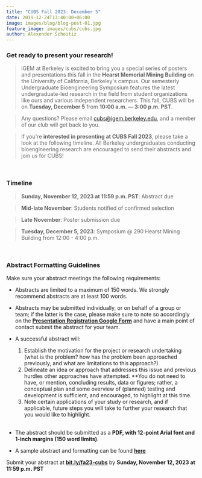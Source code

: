 ```yaml
---
title: "CUBS Fall 2023: December 5"
date: 2019-12-24T13:40:00+06:00
image: images/blog/blog-post-01.jpg
feature_image: images/cubs/cubs.jpg
author: Alexender Schoitiz
---
```

### Get ready to present your research!

> iGEM at Berkeley is excited to bring you a special series of posters and presentations this fall in the **Hearst Memorial Mining Building** on the University of California, Berkeley's campus. Our semesterly Undergraduate Bioengineering Symposium features the latest undergraduate-led research in the field from student organizations like ours and various independent researchers. This fall, CUBS will be on **Tuesday, December 5** from **10:00 a.m. — 3:00 p.m. PST**.

> Any questions? Please email <cubs@igem.berkeley.edu>, and a member of our club will get back to you.

> If you're **interested in presenting at CUBS Fall 2023**, please take a look at the following timeline. All Berkeley undergraduates conducting bioengineering research are encouraged to send their abstracts and join us for CUBS!

&nbsp;

### Timeline

> **Sunday, November 12, 2023 at 11:59 p.m. PST**: Abstract due

> **Mid-late November**: Students notified of confirmed selection

> **Late November**: Poster submission due

> **Tuesday, December 5, 2023**: Symposium @ 290 Hearst Mining Building from 12:00 - 4:00 p.m.

&nbsp;

### Abstract Formatting Guidelines

Make sure your abstract meetings the following requirements:

* Abstracts are limited to a maximum of 150 words. We strongly recommend abstracts are at least 100 words.

* Abstracts may be submitted individually, or on behalf of a group or team; if the latter is the case, please make sure to note so accordingly on the [**Presentation Registration Google Form**](https://bit.ly/fa23-cubs) and have a main point of contact submit the abstract for your team. 

* A successful abstract will:
  1. Establish the motivation for the project or research undertaking (what is the problem? how has the problem been approached previously, and what are limitations to this approach?)
  2. Delineate an idea or approach that addresses this issue and previous hurdles other approaches have attempted.
    **You do not need to have, or mention, concluding results, data or figures; rather, a conceptual plan and some overview of (planned) testing and development is sufficient, and encouraged, to highlight at this time.
  3. Note certain applications of your study or research, and if applicable, future steps you will take to further your research that you would like to highlight.  
&nbsp;
* The abstract should be submitted as a **PDF, with 12-point Arial font and 1-inch margins (150 word limits)**.

* A sample abstract and formatting can be found [**here**](https://bit.ly/cubs-sample-abstract)

Submit your abstract at [**bit.ly/fa23-cubs**](https://bit.ly/fa23-cubs) by **Sunday, November 12, 2023 at 11:59 p.m. PST**

